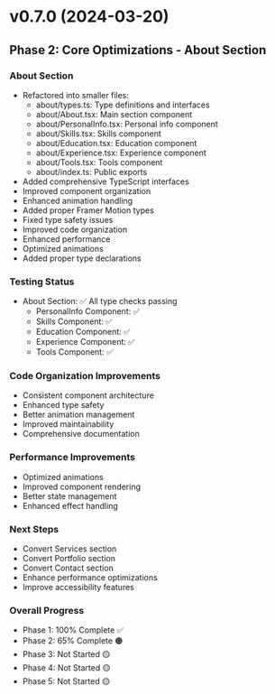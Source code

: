 # v0.7.0 (2024-03-20)

## Phase 2: Core Optimizations - About Section

### About Section
- Refactored into smaller files:
  * about/types.ts: Type definitions and interfaces
  * about/About.tsx: Main section component
  * about/PersonalInfo.tsx: Personal info component
  * about/Skills.tsx: Skills component
  * about/Education.tsx: Education component
  * about/Experience.tsx: Experience component
  * about/Tools.tsx: Tools component
  * about/index.ts: Public exports
- Added comprehensive TypeScript interfaces
- Improved component organization
- Enhanced animation handling
- Added proper Framer Motion types
- Fixed type safety issues
- Improved code organization
- Enhanced performance
- Optimized animations
- Added proper type declarations

### Testing Status
- About Section: ✅ All type checks passing
  * PersonalInfo Component: ✅
  * Skills Component: ✅
  * Education Component: ✅
  * Experience Component: ✅
  * Tools Component: ✅

### Code Organization Improvements
- Consistent component architecture
- Enhanced type safety
- Better animation management
- Improved maintainability
- Comprehensive documentation

### Performance Improvements
- Optimized animations
- Improved component rendering
- Better state management
- Enhanced effect handling

### Next Steps
- Convert Services section
- Convert Portfolio section
- Convert Contact section
- Enhance performance optimizations
- Improve accessibility features

### Overall Progress
- Phase 1: 100% Complete ✅
- Phase 2: 65% Complete 🟠
- Phase 3: Not Started 🟡
- Phase 4: Not Started 🟡
- Phase 5: Not Started 🟡
